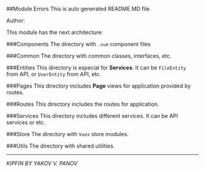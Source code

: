 ##Module Errors
This is auto generated README.MD file.

Author: 

This module has the next architecture:

###Components
The directory with `.vue` component files

###Common
The directory with common classes, interfaces, etc.

###Entities
This directory is especial for **Services**. It can be `FileEntity` from API, or `UserEntity` from API, etc.

###Pages
This directory includes **Page** views for application provided by routes.

###Routes
This directory includes the routes for application.

###Services
This directory includes different services. It can be API services or etc.

###Store
The directory with `Vuex` store modules.

###Utils
The directory with shared utilities.

<hr />
<i>KIPFIN BY YAKOV V. PANOV</i>
 

